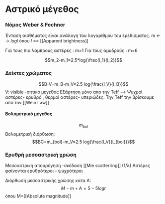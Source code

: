 # Αστρικό μέγεθος
### Νόμος Weber & Fechner
Ένταση αισθήματος είναι ανάλογη του λογαρίθμου του ερεθίσματος.
m <--> $log{l}$
όπου $l$ == [[Apparent brightness]]

Για τους πιο λαμπρους αστέρες : m=1
Για τους αμυδρούς : m=6

$$m_2-m_1=2.5*log{\frac{l_1}{l_2}}$$

### Δείκτες χρώματος
$$B-V=m_B-m_V=2.5 log{\frac{l_V}{l_B}}$$
V: visible -οπτικό μεγεθος
Εξάρτηση μόνο απο την Teff --> Ψυχροί αστέρες- ερυθρό , θερμοί αστέρες- υπεριώδες.
Την Teff την βρίσκουμε από τον [[Wein Law]]

#### Βολομετρικό μέγεθος
$$m_{bol}$$
Βολομετρική διόρθωση:
$$BC=m_{bol}-m_V=2.5 log{\frac{l_V}{l_{bol}}}$$

### Ερυθρή μεσοαστρική χρώση
Μεσοαστρική απορρόγηση -σκέδαση [[Mie scatterring]] (1/λ)
Αστέρες φαίνονται ερυθρότεροι - ψυχρότεροι

Διόρθωση μεσοαστρικής χρώσης κατα Α:
$$M-m+Α=5-5logr$$
όπου Μ=[[Absolute magnitude]]